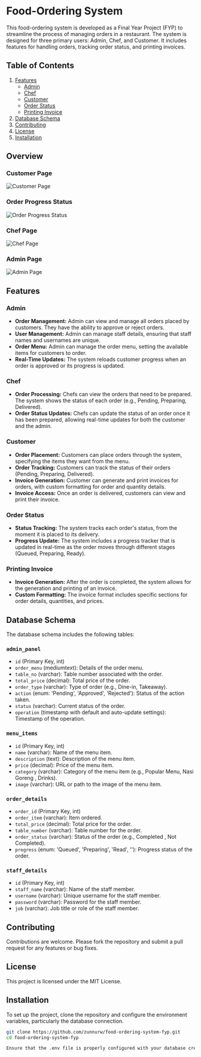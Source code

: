 # Food-Ordering System

This food-ordering system is developed as a Final Year Project (FYP) to streamline the process of managing orders in a restaurant. The system is designed for three primary users: Admin, Chef, and Customer. It includes features for handling orders, tracking order status, and printing invoices.

## Table of Contents

1. [Features](#features)
   - [Admin](#admin)
   - [Chef](#chef)
   - [Customer](#customer)
   - [Order Status](#order-status)
   - [Printing Invoice](#printing-invoice)
2. [Database Schema](#database-schema)
3. [Contributing](#contributing)
4. [License](#license)   
5. [Installation](#installation)

## Overview

### Customer Page
![Customer Page](overview/1.png)

### Order Progress Status
![Order Progress Status](overview/2.png)

### Chef Page
![Chef Page](overview/3.png)

### Admin Page
![Admin Page](overview/4.png)

## Features

### Admin

- **Order Management:** Admin can view and manage all orders placed by customers. They have the ability to approve or reject orders.
- **User Management:** Admin can manage staff details, ensuring that staff names and usernames are unique.
- **Order Menu:** Admin can manage the order menu, setting the available items for customers to order.
- **Real-Time Updates:** The system reloads customer progress when an order is approved or its progress is updated.

### Chef

- **Order Processing:** Chefs can view the orders that need to be prepared. The system shows the status of each order (e.g., Pending, Preparing, Delivered).
- **Order Status Updates:** Chefs can update the status of an order once it has been prepared, allowing real-time updates for both the customer and the admin.

### Customer

- **Order Placement:** Customers can place orders through the system, specifying the items they want from the menu.
- **Order Tracking:** Customers can track the status of their orders (Pending, Preparing, Delivered).
- **Invoice Generation:** Customer can generate and print invoices for orders, with custom formatting for order and quantity details.
- **Invoice Access:** Once an order is delivered, customers can view and print their invoice.

### Order Status

- **Status Tracking:** The system tracks each order's status, from the moment it is placed to its delivery.
- **Progress Update:** The system includes a progress tracker that is updated in real-time as the order moves through different stages 
(Queued, Preparing, Ready).

### Printing Invoice

- **Invoice Generation:** After the order is completed, the system allows for the generation and printing of an invoice.
- **Custom Formatting:** The invoice format includes specific sections for order details, quantities, and prices.

## Database Schema

The database schema includes the following tables:

### `admin_panel`
- `id` (Primary Key, int)
- `order_menu` (mediumtext): Details of the order menu.
- `table_no` (varchar): Table number associated with the order.
- `total_price` (decimal): Total price of the order.
- `order_type` (varchar): Type of order (e.g., Dine-in, Takeaway).
- `action` (enum: 'Pending', 'Approved', 'Rejected'): Status of the action taken.
- `status` (varchar): Current status of the order.
- `operation` (timestamp with default and auto-update settings): Timestamp of the operation.

### `menu_items`
- `id` (Primary Key, int)
- `name` (varchar): Name of the menu item.
- `description` (text): Description of the menu item.
- `price` (decimal): Price of the menu item.
- `category` (varchar): Category of the menu item (e.g., Popular Menu, Nasi Goreng , Drinks).
- `image` (varchar): URL or path to the image of the menu item.

### `order_details`
- `order_id` (Primary Key, int)
- `order_item` (varchar): Item ordered.
- `total_price` (decimal): Total price for the order.
- `table_number` (varchar): Table number for the order.
- `order_status` (varchar): Status of the order (e.g., Completed , Not Completed).
- `progress` (enum: 'Queued', 'Preparing', 'Read', ''): Progress status of the order.

### `staff_details`
- `id` (Primary Key, int)
- `staff_name` (varchar): Name of the staff member.
- `username` (varchar): Unique username for the staff member.
- `password` (varchar): Password for the staff member.
- `job` (varchar): Job title or role of the staff member.

## Contributing

Contributions are welcome. Please fork the repository and submit a pull request for any features or bug fixes.

## License

This project is licensed under the MIT License.

## Installation

To set up the project, clone the repository and configure the environment variables, particularly the database connection.

```bash
git clone https://github.com/zunnurw/food-ordering-system-fyp.git
cd food-ordering-system-fyp

Ensure that the .env file is properly configured with your database credentials.